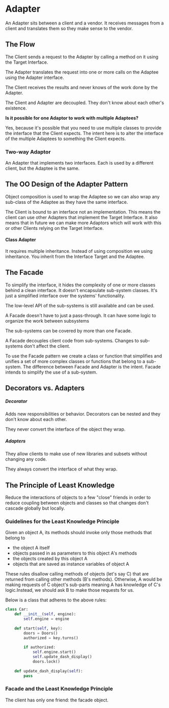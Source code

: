 # Adapter

An Adapter sits between a client and a vendor. It receives messages from a client and translates them so they make sense to the vendor.

## The Flow

The Client sends a request to the Adapter by calling a method on it using the Target Interface.

The Adapter translates the request into one or more calls on the Adaptee using the Adapter interface.

The Client receives the results and never knows of the work done by the Adapter.

The Client and Adapter are decoupled. They don't know about each other's existence.

**Is it possible for one Adaptor to work with multiple Adaptees?**

Yes, because it's possible that you need to use multiple classes to provide the interface that the Client expects. The intent here is to alter the interface of the multiple Adaptees to something the Client expects.

### Two-way Adaptor

An Adapter that implements two interfaces. Each is used by a different client, but the Adaptee is the same.

## The OO Design of the Adapter Pattern

Object composition is used to wrap the Adaptee so we can also wrap any sub-class of the Adaptee as they have the same interface.

The Client is bound to an interface not an implementation. This means the client can use other Adapters that implement the Target Interface. It also means that in future we can make more Adaptors which will work with this or other Clients relying on the Target Interface.

#### Class Adapter

It requires multiple inheritance. Instead of using composition we using inheritance. You inherit from the Interface Target and the Adaptee.

## The Facade

To simplify the interface, it hides the complexity of one or more classes behind a clean interface. It doesn't encapsulate sub-system classes. It's just a simplified interface over the systems' functionality.

The low-level API of the sub-systems is still available and can be used.

A Facade doesn't have to just a pass-through. It can have some logic to organize the work between subsystems

The sub-systems can be covered by more than one Facade.

A Facade decouples client code from sub-systems. Changes to sub-systems don't affect the client.

To use the Facade pattern we create a class or function that simplifies and unifies a set of more complex classes or functions that belong to a sub-system. The difference between Facade and Adapter is the intent. Facade intends to simplify the use of a sub-system.

## Decorators vs. Adapters

##### Decorator

Adds new responsibilities or behavior. Decorators can be nested and they don't know about each other.

They never convert the interface of the object they wrap.

##### Adapters

They allow clients to make use of new libraries and subsets without changing any code.

They always convert the interface of what they wrap.

## The Principle of Least Knowledge

Reduce the interactions of objects to a few "close" friends in order to reduce coupling between objects and classes so that changes don't cascade globally but locally.

### Guidelines for the Least Knowledge Principle

Given an object A, its methods should invoke only those methods that belong to

* the object A itself
* objects passed in as parameters to this object A's methods
* the objects created by this object A
* objects that are saved as instance variables of object A

These rules disallow calling methods of objects \(let's say C\) that are returned from calling other methods \(B's methods\). Otherwise, A would be making requests of C object's sub-parts meaning A has knowledge of C's logic.Instead, we should ask B to make those requests for us.

Below is a class that adheres to the above rules:

```python
class Car:
    def __init__(self, engine):
        self.engine = engine
        
    def start(self, key):
        doors = Doors()
        authorized = key.turns()
        
        if authorized:
            self.engine.start()
            self.update_dash_display()
            doors.lock()
            
    def update_dash_display(self):
        pass
```

### Facade and the Least Knowledge Principle

The client has only one friend: the facade object. 

